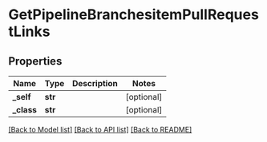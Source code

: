 # GetPipelineBranchesitemPullRequestLinks

## Properties
Name | Type | Description | Notes
------------ | ------------- | ------------- | -------------
**_self** | **str** |  | [optional] 
**_class** | **str** |  | [optional] 

[[Back to Model list]](../README.md#documentation-for-models) [[Back to API list]](../README.md#documentation-for-api-endpoints) [[Back to README]](../README.md)


